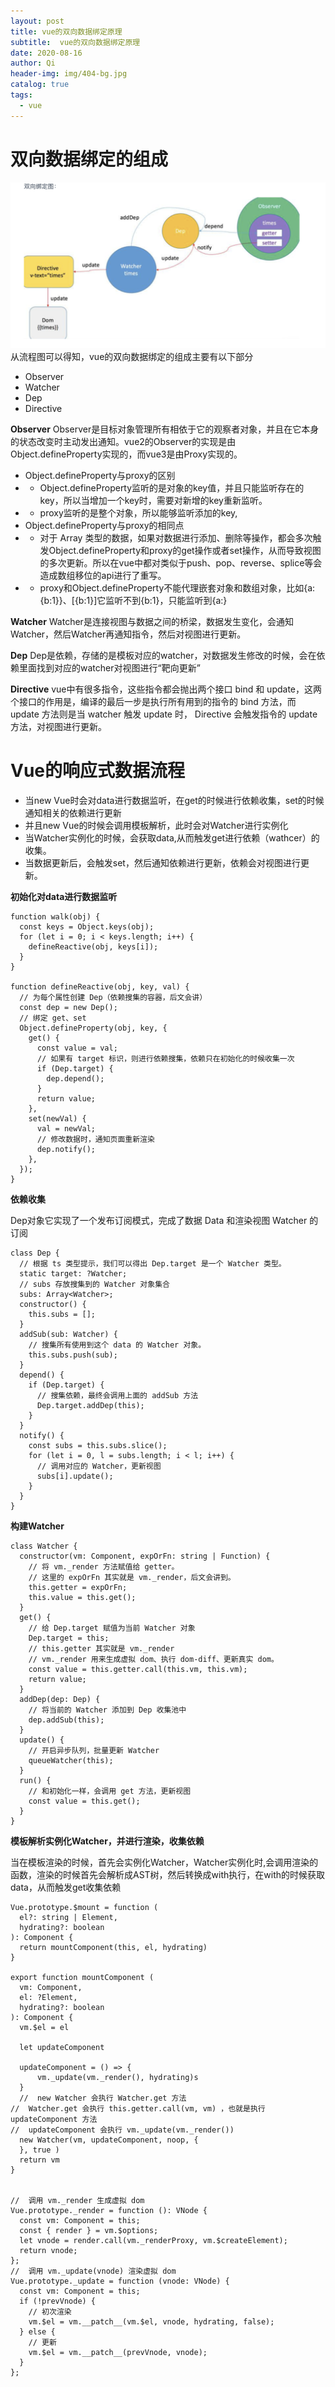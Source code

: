 ```yaml
---
layout: post
title: vue的双向数据绑定原理
subtitle:  vue的双向数据绑定原理
date: 2020-08-16
author: Qi
header-img: img/404-bg.jpg
catalog: true
tags:
  - vue
---
```


# 双向数据绑定的组成

![Image text](/img/11597569973_.pic_hd.jpg)
从流程图可以得知，vue的双向数据绑定的组成主要有以下部分
- Observer
- Watcher
- Dep
- Directive


**Observer**
Observer是目标对象管理所有相依于它的观察者对象，并且在它本身的状态改变时主动发出通知。vue2的Observer的实现是由Object.defineProperty实现的，而vue3是由Proxy实现的。
- Object.defineProperty与proxy的区别
- - Object.defineProperty监听的是对象的key值，并且只能监听存在的key，所以当增加一个key时，需要对新增的key重新监听。
- - proxy监听的是整个对象，所以能够监听添加的key,
- Object.defineProperty与proxy的相同点
- - 对于 Array 类型的数据，如果对数据进行添加、删除等操作，都会多次触发Object.defineProperty和proxy的get操作或者set操作，从而导致视图的多次更新。所以在vue中都对类似于push、pop、reverse、splice等会造成数组移位的api进行了重写。
- - proxy和Object.defineProperty不能代理嵌套对象和数组对象，比如{a:{b:1}}、[{b:1}]它监听不到{b:1}，只能监听到{a:}

**Watcher**
Watcher是连接视图与数据之间的桥梁，数据发生变化，会通知Watcher，然后Watcher再通知指令，然后对视图进行更新。


**Dep**
Dep是依赖，存储的是模板对应的watcher，对数据发生修改的时候，会在依赖里面找到对应的watcher对视图进行“靶向更新”

**Directive**
vue中有很多指令，这些指令都会抛出两个接口 bind 和 update，这两个接口的作用是，编译的最后一步是执行所有用到的指令的 bind 方法，而 update 方法则是当 watcher 触发 update 时， Directive 会触发指令的 update 方法，对视图进行更新。

# Vue的响应式数据流程
- 当new Vue时会对data进行数据监听，在get的时候进行依赖收集，set的时候通知相关的依赖进行更新
- 并且new Vue的时候会调用模板解析，此时会对Watcher进行实例化
- 当Watcher实例化的时候，会获取data,从而触发get进行依赖（wathcer）的收集。
- 当数据更新后，会触发set，然后通知依赖进行更新，依赖会对视图进行更新。

**初始化对data进行数据监听**

```
function walk(obj) {
  const keys = Object.keys(obj);
  for (let i = 0; i < keys.length; i++) {
    defineReactive(obj, keys[i]);
  }
}

function defineReactive(obj, key, val) {
  // 为每个属性创建 Dep（依赖搜集的容器，后文会讲）
  const dep = new Dep();
  // 绑定 get、set
  Object.defineProperty(obj, key, {
    get() {
      const value = val;
      // 如果有 target 标识，则进行依赖搜集，依赖只在初始化的时候收集一次
      if (Dep.target) {
        dep.depend();
      }
      return value;
    },
    set(newVal) {
      val = newVal;
      // 修改数据时，通知页面重新渲染
      dep.notify();
    },
  });
}

```

**依赖收集**

Dep对象它实现了一个发布订阅模式，完成了数据 Data 和渲染视图 Watcher 的订阅
```
class Dep {
  // 根据 ts 类型提示，我们可以得出 Dep.target 是一个 Watcher 类型。
  static target: ?Watcher;
  // subs 存放搜集到的 Watcher 对象集合
  subs: Array<Watcher>;
  constructor() {
    this.subs = [];
  }
  addSub(sub: Watcher) {
    // 搜集所有使用到这个 data 的 Watcher 对象。
    this.subs.push(sub);
  }
  depend() {
    if (Dep.target) {
      // 搜集依赖，最终会调用上面的 addSub 方法
      Dep.target.addDep(this);
    }
  }
  notify() {
    const subs = this.subs.slice();
    for (let i = 0, l = subs.length; i < l; i++) {
      // 调用对应的 Watcher，更新视图
      subs[i].update();
    }
  }
}
```

**构建Watcher**

```
class Watcher {
  constructor(vm: Component, expOrFn: string | Function) {
    // 将 vm._render 方法赋值给 getter。
    // 这里的 expOrFn 其实就是 vm._render，后文会讲到。
    this.getter = expOrFn;
    this.value = this.get();
  }
  get() {
    // 给 Dep.target 赋值为当前 Watcher 对象
    Dep.target = this;
    // this.getter 其实就是 vm._render
    // vm._render 用来生成虚拟 dom、执行 dom-diff、更新真实 dom。
    const value = this.getter.call(this.vm, this.vm);
    return value;
  }
  addDep(dep: Dep) {
    // 将当前的 Watcher 添加到 Dep 收集池中
    dep.addSub(this);
  }
  update() {
    // 开启异步队列，批量更新 Watcher
    queueWatcher(this);
  }
  run() {
    // 和初始化一样，会调用 get 方法，更新视图
    const value = this.get();
  }
}
```

**模板解析实例化Watcher，并进行渲染，收集依赖**

当在模板渲染的时候，首先会实例化Watcher，Watcher实例化时,会调用渲染的函数，渲染的时候首先会解析成AST树，然后转换成with执行，在with的时候获取data，从而触发get收集依赖
```
Vue.prototype.$mount = function (
  el?: string | Element,
  hydrating?: boolean
): Component {
  return mountComponent(this, el, hydrating)
}

export function mountComponent (
  vm: Component,
  el: ?Element,
  hydrating?: boolean
): Component {
  vm.$el = el

  let updateComponent

  updateComponent = () => {
      vm._update(vm._render(), hydrating)s
  }
  //  new Watcher 会执行 Watcher.get 方法
//  Watcher.get 会执行 this.getter.call(vm, vm) ，也就是执行 updateComponent 方法
//  updateComponent 会执行 vm._update(vm._render())
  new Watcher(vm, updateComponent, noop, {
  }, true )
  return vm
}


//  调用 vm._render 生成虚拟 dom
Vue.prototype._render = function (): VNode {
  const vm: Component = this;
  const { render } = vm.$options;
  let vnode = render.call(vm._renderProxy, vm.$createElement);
  return vnode;
};
//  调用 vm._update(vnode) 渲染虚拟 dom
Vue.prototype._update = function (vnode: VNode) {
  const vm: Component = this;
  if (!prevVnode) {
    // 初次渲染
    vm.$el = vm.__patch__(vm.$el, vnode, hydrating, false);
  } else {
    // 更新
    vm.$el = vm.__patch__(prevVnode, vnode);
  }
};
```